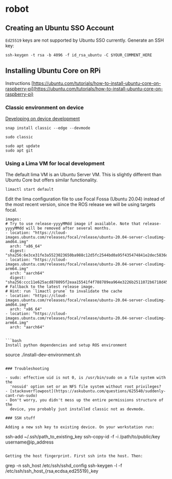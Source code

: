 # robot

## Creating an Ubuntu SSO Account

`Ed25519` keys are not supported by Ubuntu SSO currently. Generate an SSH key:

```
ssh-keygen -t rsa -b 4096 -f id_rsa_ubuntu -C $YOUR_COMMENT_HERE
```

## Installing Ubuntu Core on RPi

Instructions
[https://ubuntu.com/tutorials/how-to-install-ubuntu-core-on-raspberry-pi](https://ubuntu.com/tutorials/how-to-install-ubuntu-core-on-raspberry-pi)

### Classic environment on device

[Developing on device development](https://web.archive.org/web/20190421235427/https://developer.ubuntu.com/core/get-started/developer-setup)

```
snap install classic --edge --devmode
```

```
sudo classic
```

```
sudo apt update
sudo apt git
```

### Using a Lima VM for local development

The default lima VM is an Ubuntu Server VM. This is slightly different
than Ubuntu Core but offers similar functionality.


```
limactl start default
```

Edit the lima configuration file to use Focal Fossa (Ubuntu 20.04) instead of
the most recent version, since the ROS release we will be using targets focal.

```
images:
# Try to use release-yyyyMMdd image if available. Note that release-yyyyMMdd will be removed after several months.
- location: "https://cloud-images.ubuntu.com/releases/focal/release/ubuntu-20.04-server-cloudimg-amd64.img"
  arch: "x86_64"
  digest: "sha256:6e3ce31fe3a5523023650ba988c12d5fc2544bd0a95f435474841e2dec5836d9"
- location: "https://cloud-images.ubuntu.com/releases/focal/release/ubuntu-20.04-server-cloudimg-arm64.img"
  arch: "aarch64"
  digest: "sha256:ccc11e625acd878095f2eaa15541f4f788789ea964e3226b2511072b6718d455"
# Fallback to the latest release image.
# Hint: run `limactl prune` to invalidate the cache
- location: "https://cloud-images.ubuntu.com/releases/focal/release/ubuntu-20.04-server-cloudimg-amd64.img"
  arch: "x86_64"
- location: "https://cloud-images.ubuntu.com/releases/focal/release/ubuntu-20.04-server-cloudimg-arm64.img"
  arch: "aarch64"


```bash
Install python dependencies and setup ROS environment
```
source ./install-dev-environment.sh
```

### Troubleshooting

- sudo: effective uid is not 0, is /usr/bin/sudo on a file system with the
  'nosuid' option set or an NFS file system without root privileges?
- [stackoverflowpost](https://askubuntu.com/questions/625540/suddenly-cant-run-sudo)
- Don't worry, you didn't mess up the entire permissions structure of the
  device, you probably just installed classic not as devmode.

### SSH stuff

Adding a new ssh key to existing device. On your workstation run:

```
ssh-add ~/.ssh/path_to_existing_key
ssh-copy-id -f -i /path/to/public/key username@ip_address
```

Getting the host fingerprint. First ssh into the host. Then:

```
grep -n ssh_host /etc/ssh/sshd_config
ssh-keygen -l -f /etc/ssh/ssh_host_{rsa,ecdsa,ed25519}_key
```
